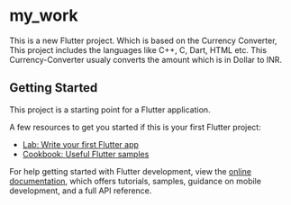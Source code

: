 # my_work

This is a new Flutter project.
Which is based on the Currency Converter, This project includes the languages like C++, C, Dart, HTML etc.
This Currency-Converter usualy converts the amount which is in Dollar to INR.

## Getting Started

This project is a starting point for a Flutter application.

A few resources to get you started if this is your first Flutter project:

- [Lab: Write your first Flutter app](https://docs.flutter.dev/get-started/codelab)
- [Cookbook: Useful Flutter samples](https://docs.flutter.dev/cookbook)

For help getting started with Flutter development, view the
[online documentation](https://docs.flutter.dev/), which offers tutorials,
samples, guidance on mobile development, and a full API reference.
